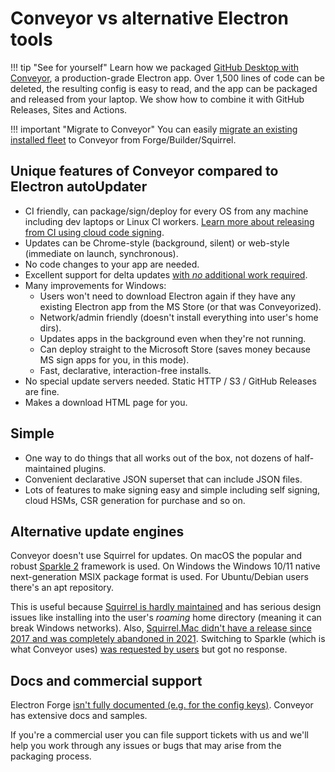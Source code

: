 # Conveyor vs alternative Electron tools

!!! tip "See for yourself"
    Learn how we packaged [GitHub Desktop with Conveyor](https://hydraulic.dev/blog/8-packaging-electron-apps.html), a production-grade Electron app. Over 1,500 lines of code can be deleted, the resulting config is easy to read, and the app can be packaged and released from your laptop. We show how to combine it with GitHub Releases, Sites and Actions.

!!! important "Migrate to Conveyor"
    You can easily [migrate an existing installed fleet](../migrating-electron-apps.md) to Conveyor from Forge/Builder/Squirrel.

## Unique features of Conveyor compared to Electron autoUpdater

* CI friendly, can package/sign/deploy for every OS from any machine including dev laptops or Linux CI workers. [Learn more about releasing from CI using cloud code signing](https://hydraulic.dev/blog/21-shipping-electron-apps-from-ci-using-hsm-certificates.html).
* Updates can be Chrome-style (background, silent) or web-style (immediate on launch, synchronous).
* No code changes to your app are needed.
* Excellent support for delta updates [with *no* additional work required](../understanding-updates.md#delta-updates).
* Many improvements for Windows:
    * Users won't need to download Electron again if they have any existing Electron app from the MS Store (or that was Conveyorized).
    * Network/admin friendly (doesn't install everything into user's home dirs).
    * Updates apps in the background even when they're not running.
    * Can deploy straight to the Microsoft Store (saves money because MS sign apps for you, in this mode).
    * Fast, declarative, interaction-free installs.
* No special update servers needed. Static HTTP / S3 / GitHub Releases are fine.
* Makes a download HTML page for you.

## Simple

* One way to do things that all works out of the box, not dozens of half-maintained plugins. 
* Convenient declarative JSON superset that can include JSON files.
* Lots of features to make signing easy and simple including self signing, cloud HSMs, CSR generation for purchase and so on.

## Alternative update engines

Conveyor doesn't use Squirrel for updates. On macOS the popular and robust [Sparkle 2](https://sparkle-project.org/) framework is used. On Windows the Windows 10/11 native next-generation MSIX package format is used. For Ubuntu/Debian users there's an apt repository.

This is useful because [Squirrel is hardly maintained](https://github.com/Squirrel/Squirrel.Windows/issues/1470) and has serious design issues like installing into the user's *roaming* home directory (meaning it can break Windows networks). Also, [Squirrel.Mac didn't have a release since 2017 and was completely abandoned in 2021](https://github.com/Squirrel/Squirrel.Mac). Switching to Sparkle (which is what Conveyor uses) [was requested by users](https://github.com/electron/electron/issues/29057) but got no response.

## Docs and commercial support

Electron Forge [isn't fully documented (e.g. for the config keys)](https://www.electronforge.io/config/makers/appx). Conveyor has extensive docs and samples.

If you're a commercial user you can file support tickets with us and we'll help you work through any issues or bugs that may arise from the packaging process.

